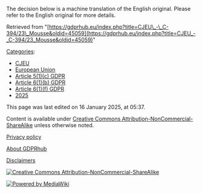 The decision below is a machine translation of the English original. Please refer to the English original for more details.

Retrieved from "[https://gdprhub.eu/index.php?title=CJEU\_-\_C-394/23\_Mousse&oldid=45059](https://gdprhub.eu/index.php?title=CJEU_-_C-394/23_Mousse&oldid=45059)"

[Categories](/index.php?title=Special:Categories "Special:Categories"):

*   [CJEU](/index.php?title=Category:CJEU "Category:CJEU")
*   [European Union](/index.php?title=Category:European_Union "Category:European Union")
*   [Article 5(1)(c) GDPR](/index.php?title=Category:Article_5\(1\)\(c\)_GDPR "Category:Article 5(1)(c) GDPR")
*   [Article 6(1)(b) GDPR](/index.php?title=Category:Article_6\(1\)\(b\)_GDPR "Category:Article 6(1)(b) GDPR")
*   [Article 6(1)(f) GDPR](/index.php?title=Category:Article_6\(1\)\(f\)_GDPR "Category:Article 6(1)(f) GDPR")
*   [2025](/index.php?title=Category:2025 "Category:2025")

This page was last edited on 16 January 2025, at 05:37.

Content is available under [Creative Commons Attribution-NonCommercial-ShareAlike](https://creativecommons.org/licenses/by-nc-sa/4.0/) unless otherwise noted.

[Privacy policy](/index.php?title=GDPRhub:Privacy_policy)

[About GDPRhub](/index.php?title=GDPRhub:About)

[Disclaimers](/index.php?title=GDPRhub:General_disclaimer)

[![Creative Commons Attribution-NonCommercial-ShareAlike](/resources/assets/licenses/cc-by-nc-sa.png)](https://creativecommons.org/licenses/by-nc-sa/4.0/)

[![Powered by MediaWiki](/resources/assets/poweredby_mediawiki_88x31.png)](https://www.mediawiki.org/)
